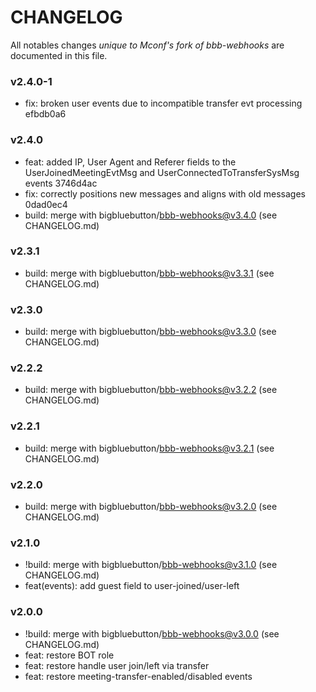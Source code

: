 # CHANGELOG

All notables changes *unique to Mconf's fork of bbb-webhooks* are documented in this file.

### v2.4.0-1

* fix: broken user events due to incompatible transfer evt processing efbdb0a6

### v2.4.0

* feat: added IP, User Agent and Referer fields to the UserJoinedMeetingEvtMsg and UserConnectedToTransferSysMsg events 3746d4ac
* fix: correctly positions new messages and aligns with old messages 0dad0ec4
* build: merge with bigbluebutton/bbb-webhooks@v3.4.0 (see CHANGELOG.md)

### v2.3.1

* build: merge with bigbluebutton/bbb-webhooks@v3.3.1 (see CHANGELOG.md)

### v2.3.0

* build: merge with bigbluebutton/bbb-webhooks@v3.3.0 (see CHANGELOG.md)

### v2.2.2

* build: merge with bigbluebutton/bbb-webhooks@v3.2.2 (see CHANGELOG.md)

### v2.2.1

* build: merge with bigbluebutton/bbb-webhooks@v3.2.1 (see CHANGELOG.md)

### v2.2.0

* build: merge with bigbluebutton/bbb-webhooks@v3.2.0 (see CHANGELOG.md)

### v2.1.0

* !build: merge with bigbluebutton/bbb-webhooks@v3.1.0 (see CHANGELOG.md)
* feat(events): add guest field to user-joined/user-left

### v2.0.0

* !build: merge with bigbluebutton/bbb-webhooks@v3.0.0 (see CHANGELOG.md)
* feat: restore BOT role
* feat: restore handle user join/left via transfer
* feat: restore meeting-transfer-enabled/disabled events
